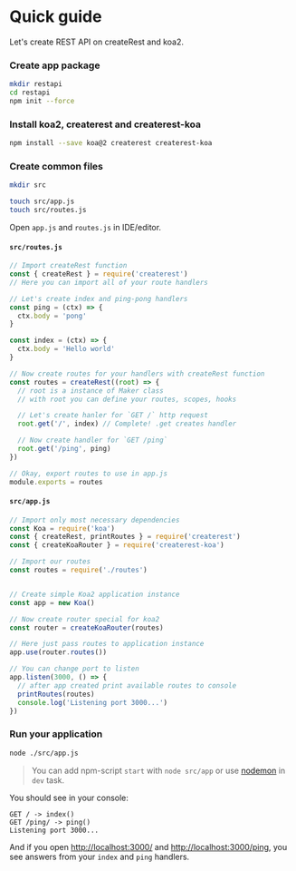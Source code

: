 # Quick guide

Let's create REST API on createRest and koa2.

### Create app package

```bash
mkdir restapi
cd restapi
npm init --force
```

### Install koa2, createrest and createrest-koa

```bash
npm install --save koa@2 createrest createrest-koa
```

### Create common files

```bash
mkdir src

touch src/app.js
touch src/routes.js
```

Open `app.js` and `routes.js` in IDE/editor.

#### `src/routes.js`

```js
// Import createRest function
const { createRest } = require('createrest')
// Here you can import all of your route handlers

// Let's create index and ping-pong handlers
const ping = (ctx) => {
  ctx.body = 'pong'
}

const index = (ctx) => {
  ctx.body = 'Hello world'
}

// Now create routes for your handlers with createRest function
const routes = createRest((root) => {
  // root is a instance of Maker class
  // with root you can define your routes, scopes, hooks

  // Let's create hanler for `GET /` http request
  root.get('/', index) // Complete! .get creates handler

  // Now create handler for `GET /ping`
  root.get('/ping', ping)
})

// Okay, export routes to use in app.js
module.exports = routes
```


#### `src/app.js`

```js
// Import only most necessary dependencies
const Koa = require('koa')
const { createRest, printRoutes } = require('createrest')
const { createKoaRouter } = require('createrest-koa')

// Import our routes
const routes = require('./routes')


// Create simple Koa2 application instance
const app = new Koa()

// Now create router special for koa2
const router = createKoaRouter(routes)

// Here just pass routes to application instance
app.use(router.routes())

// You can change port to listen
app.listen(3000, () => {
  // after app created print available routes to console
  printRoutes(routes)
  console.log('Listening port 3000...')
})
```

### Run your application

```bash
node ./src/app.js
```

> You can add npm-script `start` with `node src/app` or use [nodemon](https://npmjs.com/nodemon) in `dev` task.

You should see in your console:

```text
GET / -> index()
GET /ping/ -> ping()
Listening port 3000...
```

And if you open [http://localhost:3000/](http://localhost:3000/) and [http://localhost:3000/ping](http://localhost:3000/ping), you see answers from your `index` and `ping` handlers.

